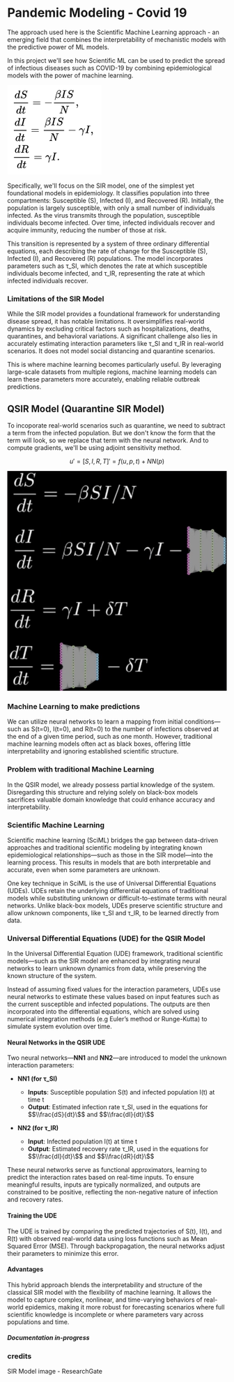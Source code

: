 # Pandemic Modeling - Covid 19

The approach used here is the Scientific Machine Learning approach - an emerging field that combines the interpretability of mechanistic models with the predictive power of ML models.

In this project we'll see how Scientific ML can be used to predict the spread of infectious diseases such as COVID-19 by combining epidemiological models with the power of machine learning. 

<img src="./assets/SIR.png">

Specifically, we'll focus on the SIR model, one of the simplest yet foundational models in epidemiology. It classifies population into three compartments: Susceptible (S), Infected (I), and Recovered (R). Initially, the population is largely susceptible, with only a small number of individuals infected. As the virus transmits through the population, susceptible individuals become infected. Over time, infected individuals recover and acquire immunity, reducing the number of those at risk.

This transition is represented by a system of three ordinary differential equations, each describing the rate of change for the Susceptible (S), Infected (I), and Recovered (R) populations. The model incorporates parameters such as τ_SI, which denotes the rate at which susceptible individuals become infected, and τ_IR, representing the rate at which infected individuals recover.

### Limitations of the SIR Model
While the SIR model provides a foundational framework for understanding disease spread, it has notable limitations. It oversimplifies real-world dynamics by excluding critical factors such as hospitalizations, deaths, quarantines, and behavioral variations. A significant challenge also lies in accurately estimating interaction parameters like τ_SI and τ_IR in real-world scenarios. It does not model social distancing and quarantine scenarios.

This is where machine learning becomes particularly useful. By leveraging large-scale datasets from multiple regions, machine learning models can learn these parameters more accurately, enabling reliable outbreak predictions.

## QSIR Model (Quarantine SIR Model)
To incoporate real-world scenarios such as quarantine, we need to subtract a term from the infected population. But we don't know the form that the term will look, so we replace that term with the neural network. And to compute gradients, we'll be using adjoint sensitivity method. 

$$
u' = [S, I, R, T]' = f(u, p, t) + NN(p)
$$

<img src="./assets/QSIR-with-NN.png">

### Machine Learning to make predictions
We can utilize neural networks to learn a mapping from initial conditions—such as S(t=0), I(t=0), and R(t=0) to the number of infections observed at the end of a given time period, such as one month. However, traditional machine learning models often act as black boxes, offering little interpretability and ignoring established scientific structure.

### Problem with traditional Machine Learning
In the QSIR model, we already possess partial knowledge of the system. Disregarding this structure and relying solely on black-box models sacrifices valuable domain knowledge that could enhance accuracy and interpretability.

### Scientific Machine Learning
Scientific machine learning (SciML) bridges the gap between data-driven approaches and traditional scientific modeling by integrating known epidemiological relationships—such as those in the SIR model—into the learning process. This results in models that are both interpretable and accurate, even when some parameters are unknown.

One key technique in SciML is the use of Universal Differential Equations (UDEs). UDEs retain the underlying differential equations of traditional models while substituting unknown or difficult-to-estimate terms with neural networks. Unlike black-box models, UDEs preserve scientific structure and allow unknown components, like τ_SI and τ_IR, to be learned directly from data.

### Universal Differential Equations (UDE) for the QSIR Model
In the Universal Differential Equation (UDE) framework, traditional scientific models—such as the SIR model are enhanced by integrating neural networks to learn unknown dynamics from data, while preserving the known structure of the system.

Instead of assuming fixed values for the interaction parameters, UDEs use neural networks to estimate these values based on input features such as the current susceptible and infected populations. The outputs are then incorporated into the differential equations, which are solved using numerical integration methods (e.g Euler’s method or Runge-Kutta) to simulate system evolution over time.

#### **Neural Networks in the QSIR UDE**

Two neural networks—**NN1** and **NN2**—are introduced to model the unknown interaction parameters:

- **NN1 (for τ_SI)**  
  - **Inputs**: Susceptible population S(t) and infected population I(t) at time t
  - **Output**: Estimated infection rate τ_SI, used in the equations for $$\\frac{dS}{dt}\$$ and $$\\frac{dI}{dt}\$$

- **NN2 (for τ_IR)**  
  - **Input**: Infected population I(t) at time t
  - **Output**: Estimated recovery rate τ_IR, used in the equations for $$\\frac{dI}{dt}\$$ and $$\\frac{dR}{dt}\$$

These neural networks serve as functional approximators, learning to predict the interaction rates based on real-time inputs. To ensure meaningful results, inputs are typically normalized, and outputs are constrained to be positive, reflecting the non-negative nature of infection and recovery rates.

#### **Training the UDE**

The UDE is trained by comparing the predicted trajectories of S(t), I(t), and R(t) with observed real-world data using loss functions such as Mean Squared Error (MSE). Through backpropagation, the neural networks adjust their parameters to minimize this error.

#### **Advantages**

This hybrid approach blends the interpretability and structure of the classical SIR model with the flexibility of machine learning. It allows the model to capture complex, nonlinear, and time-varying behaviors of real-world epidemics, making it more robust for forecasting scenarios where full scientific knowledge is incomplete or where parameters vary across populations and time.

##### Documentation in-progress

### credits
SIR Model image - ResearchGate
